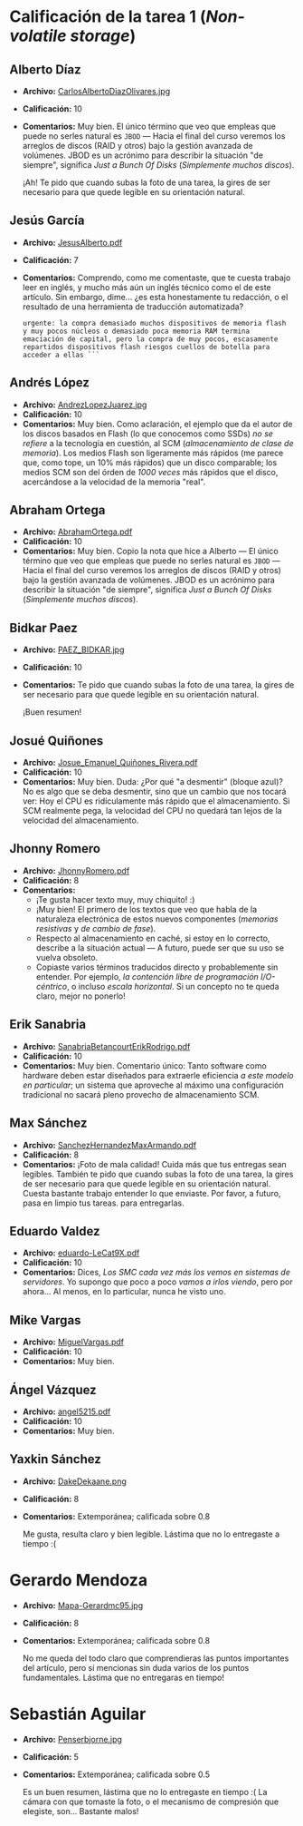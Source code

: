 # Calificación de la tarea 1 (*Non-volatile storage*)

## Alberto Díaz

* **Archivo:** [CarlosAlbertoDiazOlivares.jpg](CarlosAlbertoDiazOlivares.jpg)
* **Calificación:** 10
* **Comentarios:** Muy bien. El único término que veo que empleas que
  puede no serles natural es `JBOD` — Hacia el final del curso veremos
  los arreglos de discos (RAID y otros) bajo la gestión avanzada de
  volúmenes. JBOD es un acrónimo para describir la situación "de
  siempre", significa *Just a Bunch Of Disks* (*Simplemente muchos
  discos*).
  
  ¡Ah! Te pido que cuando subas la foto de una tarea, la gires de ser
  necesario para que quede legible en su orientación natural.

## Jesús García

* **Archivo:** [JesusAlberto.pdf](JesusAlberto.pdf)
* **Calificación:** 7
* **Comentarios:**
  Comprendo, como me comentaste, que te cuesta trabajo leer en inglés,
  y mucho más aún un inglés técnico como el de este artículo. Sin
  embargo, dime... ¿es esta honestamente tu redacción, o el resultado
  de una herramienta de traducción automatizada?

	``` Buena utilización SMC requiere este equilibrar mucho más
	urgente: la compra demasiado muchos dispositivos de memoria flash
	y muy pocos núcleos o demasiado poca memoria RAM termina
	emaciación de capital, pero la compra de muy pocos, escasamente
	repartidos dispositivos flash riesgos cuellos de botella para
	acceder a ellas ```

## Andrés López

* **Archivo:** [AndrezLopezJuarez.jpg](AndrezLopezJuarez.jpg)
* **Calificación:** 10
* **Comentarios:** Muy bien. Como aclaración, el ejemplo que da el
  autor de los discos basados en Flash (lo que conocemos como SSDs) *no
  se refiere* a la tecnología en cuestión, al SCM (*almacenamiento de
  clase de memoria*). Los medios Flash son ligeramente más rápidos (me
  parece que, como tope, un 10% más rápidos) que un disco comparable;
  los medios SCM son del órden de *1000 veces* más rápidos que el
  disco, acercándose a la velocidad de la memoria "real".

## Abraham Ortega

* **Archivo:** [AbrahamOrtega.pdf](AbrahamOrtega.pdf)
* **Calificación:** 10
* **Comentarios:** Muy bien. Copio la nota que hice a Alberto — El
  único término que veo que empleas que puede no serles natural es
  `JBOD` — Hacia el final del curso veremos los arreglos de discos
  (RAID y otros) bajo la gestión avanzada de volúmenes. JBOD es un
  acrónimo para describir la situación "de siempre", significa *Just a
  Bunch Of Disks* (*Simplemente muchos discos*).

## Bidkar Paez

* **Archivo:** [PAEZ_BIDKAR.jpg](PAEZ_BIDKAR.jpg)
* **Calificación:** 10
* **Comentarios:** Te pido que cuando subas la foto de una tarea, la
  gires de ser necesario para que quede legible en su orientación
  natural.
  
  ¡Buen resumen!

## Josué Quiñones

* **Archivo:** [Josue_Emanuel_Quiñones_Rivera.pdf](Josue_Emanuel_Quiñones_Rivera.pdf)
* **Calificación:** 10
* **Comentarios:** Muy bien. Duda: ¿Por qué "a desmentir" (bloque
  azul)? No es algo que se deba desmentir, sino que un cambio que nos
  tocará ver: Hoy el CPU es ridículamente más rápido que el
  almacenamiento. Si SCM realmente pega, la velocidad del CPU no
  quedará tan lejos de la velocidad del almacenamiento.

## Jhonny Romero

* **Archivo:** [JhonnyRomero.pdf](JhonnyRomero.pdf)
* **Calificación:** 8
* **Comentarios:**
  * ¡Te gusta hacer texto muy, muy chiquito! :)
  * ¡Muy bien! El primero de los textos que veo que habla de la
    naturaleza electrónica de estos nuevos componentes (*memorias
    resistivas* y *de cambio de fase*).
  * Respecto al almacenamiento en caché, si estoy en lo correcto,
    describe a la situación actual — A futuro, puede ser que su uso se
    vuelva obsoleto.
  * Copiaste varios términos traducidos directo y probablemente sin
    entender. Por ejemplo, *la contención libre de programación
    I/O-céntrico*, o incluso *escala horizontal*. Si un concepto no te
    queda claro, mejor no ponerlo!

## Erik Sanabria

* **Archivo:** [SanabriaBetancourtErikRodrigo.pdf](SanabriaBetancourtErikRodrigo.pdf)
* **Calificación:** 10
* **Comentarios:** Muy bien. Comentario único: Tanto software como
  hardware deben estar diseñados para extraerle eficiencia *a este
  modelo en particular*; un sistema que aproveche al máximo una
  configuración tradicional no sacará pleno provecho de almacenamiento
  SCM.

## Max Sánchez

* **Archivo:** [SanchezHernandezMaxArmando.pdf](SanchezHernandezMaxArmando.pdf)
* **Calificación:** 8
* **Comentarios:** ¡Foto de mala calidad! Cuida más que tus entregas
  sean legibles. También te pido que cuando subas la foto de una
  tarea, la gires de ser necesario para que quede legible en su
  orientación natural. Cuesta bastante trabajo entender lo que
  enviaste. Por favor, a futuro, pasa en limpio tus tareas. para
  entregarlas.

## Eduardo Valdez

* **Archivo:** [eduardo-LeCat9X.pdf](eduardo-LeCat9X.pdf)
* **Calificación:** 10
* **Comentarios:** Dices, *Los SMC cada vez más los vemos en sistemas
  de servidores*. Yo supongo que poco a poco *vamos a irlos viendo*,
  pero por ahora... Al menos, en lo particular, nunca he visto uno.

## Mike Vargas

* **Archivo:** [MiguelVargas.pdf](MiguelVargas.pdf)
* **Calificación:** 10
* **Comentarios:** Muy bien.

## Ángel Vázquez

* **Archivo:** [angel5215.pdf](angel5215.pdf)
* **Calificación:** 10
* **Comentarios:** Muy bien.

## Yaxkin Sánchez
* **Archivo:** [DakeDekaane.png](DakeDekaane.png)
* **Calificación:** 8
* **Comentarios:** Extemporánea; calificada sobre 0.8

  Me gusta, resulta claro y bien legible. Lástima que no lo entregaste
  a tiempo :(

# Gerardo Mendoza
* **Archivo:** [Mapa-Gerardmc95.jpg](Mapa-Gerardmc95.jpg)
* **Calificación:** 8
* **Comentarios:** Extemporánea; calificada sobre 0.8

  No me queda del todo claro que comprendieras las puntos importantes
  del artículo, pero sí mencionas sin duda varios de los puntos
  fundamentales. Lástima que no entregaras en tiempo!

# Sebastián Aguilar
* **Archivo:** [Penserbjorne.jpg](Penserbjorne.jpg)
* **Calificación:** 5
* **Comentarios:** Extemporánea; calificada sobre 0.5

  Es un buen resumen, lástima que no lo entregaste en tiempo :(
  La cámara con que tomaste la foto, o el mecanismo de compresión que
  elegiste, son... Bastante malos!
